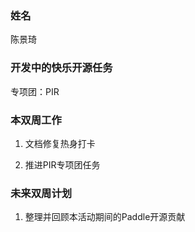 ### 姓名

陈景琦

### 开发中的快乐开源任务

专项团：PIR

### 本双周工作


1. 文档修复热身打卡

2. 推进PIR专项团任务

### 未来双周计划

1. 整理并回顾本活动期间的Paddle开源贡献
